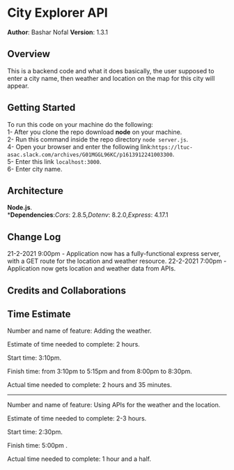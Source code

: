 # City Explorer API


**Author**: Bashar Nofal
**Version**: 1.3.1 

## Overview
This is a backend code and what it does basically, the user supposed to enter a city name, then weather and location on the map for this city will appear.

## Getting Started
To run this code on your machine do the following:\
1- After you clone the repo download **node** on your machine.\
2- Run this command inside the repo directory `node server.js`.\
4- Open your browser and enter the following link:`https://ltuc-asac.slack.com/archives/G01MGGL96KC/p1613912241003300`.\
5- Enter this link `localhost:3000`.\
6- Enter city name.

## Architecture
**Node.js**.\
***Dependencies**:*Cors*: 2.8.5,*Dotenv*: 8.2.0,*Express*: 4.17.1
 
## Change Log

21-2-2021 9:00pm - Application now has a fully-functional express server, with a GET route for the location and weather resource.
22-2-2021 7:00pm - Application now gets location and weather data from APIs. 

## Credits and Collaborations


## Time Estimate

Number and name of feature: Adding the weather.

Estimate of time needed to complete: 2 hours.

Start time: 3:10pm.

Finish time: from 3:10pm to 5:15pm and from 8:00pm to 8:30pm.

Actual time needed to complete: 2 hours and 35 minutes.

***

Number and name of feature: Using APIs for the weather and the location.

Estimate of time needed to complete: 2-3 hours.

Start time: 2:30pm.

Finish time: 5:00pm .

Actual time needed to complete: 1 hour and a half.
